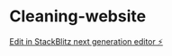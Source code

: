 # Cleaning-website

[Edit in StackBlitz next generation editor ⚡️](https://stackblitz.com/~/github.com/omucahit/Cleaning-website)